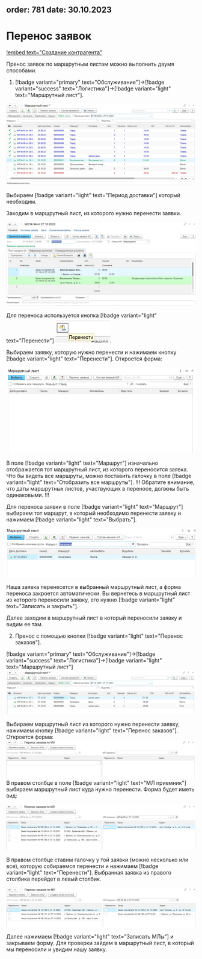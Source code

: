 order: 781
date: 30.10.2023
---
# Перенос заявок

[!embed text="Создание контрагента"](https://youtu.be/Kd1eYOGA11A)

Пренос заявок по маршрутным листам можно выполнить двумя способами.

1.  [!badge variant="primary" text="Обслуживание"]->[!badge variant="success" text="Логистика"]->[!badge variant="light" text="Маршрутный лист"].

![](\images\Логистика\перенос.jpg)

Выбираем [!badge variant="light" text="Период доставки"] который необходим. 

Заходим в маршрутный лист, из которого нужно перенести заявки. 

![](\images\Логистика\перенос3.jpg)

Для переноса используется кнопка [!badge variant="light" text="Перенести"] ![](\images\Логистика\перенос1.jpg).

Выбираем заявку, которую нужно перенести и нажимаем кнопку [!badge variant="light" text="Перенести"]. Откроется форма:

![](\images\Логистика\перенос4.jpg)

В поле [!badge variant="light" text="Маршрут"] изначально отображается тот маршрутный лист, из которого переносится заявка.
Что бы видеть все маршруты, можно поставить галочку в поле [!badge variant="light" text="Отобразить все маршруты"].
!!! Обратите внимание, что даты маршрутных листов, участвующих в переносе, должны быть одинаковыми.
!!!

Для переноса заявки в поле [!badge variant="light" text="Маршрут"] выбираем тот маршрут, в который необходимо перенести заявку и нажимаем [!badge variant="light" text="Выбрать"].

![](\images\Логистика\перенос5.jpg)

Наша заявка перенесется в выбранный маршрутный лист, а форма переноса закроется автоматически.
Вы вернетесь в маршрутный лист из которого переносили заявку, его нужно [!badge variant="light" text="Записать и закрыть"].

Далее заходим в маршрутный лист в который переносили заявку и видим ее там.

2. Пренос с помощью кнопки [!badge variant="light" text="Перенос заказов"].

[!badge variant="primary" text="Обслуживание"]->[!badge variant="success" text="Логистика"]->[!badge variant="light" text="Маршрутный лист"]
![](\images\Логистика\перенос6.jpg)

Выбираем маршрутный лист из которого нужно перенести заявку, нажимаем кнопку [!badge variant="light" text="Перенос заказов"]. Откроется форма:
![](\images\Логистика\перенос7.jpg)
В правом столбце в поле [!badge variant="light" text="МЛ приемник"] выбираем маршрутный лист куда нужно перенести. Форма будет иметь вид:

![](\images\Логистика\перенос8.jpg)

В правом столбце ставим галочку у той заявки (можно несколько или все), которую собираемся перенести и нажимаем [!badge variant="light" text="Перенести"]. Выбранная заявка из правого столбика перейдет в левый столбик. 

![](\images\Логистика\перенос9.jpg)

Далее нажимаем [!badge variant="light" text="Записать МЛы"] и закрываем форму.
Для проверки зайдем в маршрутный лист, в который мы переносили и увидим нашу заявку.
